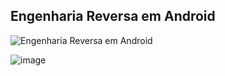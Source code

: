 ## Engenharia Reversa em Android 
![Engenharia Reversa em Android](https://media.giphy.com/media/8VkgrPdxMh0oo/giphy.gif)


![image](https://user-images.githubusercontent.com/37185061/111375404-f5a17d00-867c-11eb-9b4a-351994709a09.png)
